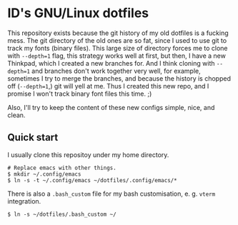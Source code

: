 # ID's GNU/Linux dotfiles

This repository exists because the git history of my old dotfiles is a
fucking mess.  The git directory of the old ones are so fat, since I
used to use git to track my fonts (binary files).  This large size of
directory forces me to clone with `--depth=1` flag, this strategy
works well at first, but then, I have a new Thinkpad, which I created
a new branches for.  And I think cloning with `--depth=1` and branches
don't work together very well, for example, sometimes I try to merge
the branches, and because the history is chopped off (`--depth=1`,)
git will yell at me.  Thus I created this new repo, and I promise I
won't track binary font files this time. ;)

Also, I'll try to keep the content of these new configs simple, nice,
and clean.

## Quick start

I usually clone this repositoy under my home directory.

```console
# Replace emacs with other things.
$ mkdir ~/.config/emacs
$ ln -s -t ~/.config/emacs ~/dotfiles/.config/emacs/*
```

There is also a `.bash_custom` file for my bash customisation,
e. g. `vterm` integration.

```console
$ ln -s ~/dotfiles/.bash_custom ~/
```
